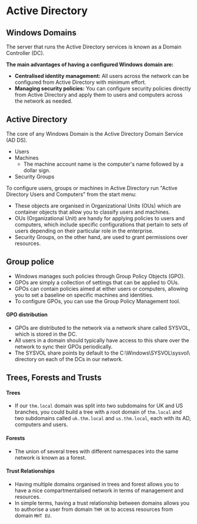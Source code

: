 # Active Directory

## Windows Domains

The server that runs the Active Directory services is known as a Domain Controller (DC).

**The main advantages of having a configured Windows domain are:**

* **Centralised identity management:** All users across the network can be configured from Active Directory with minimum effort.
* **Managing security policies:** You can configure security policies directly from Active Directory and apply them to users and computers across the network as needed.

## Active Directory

The core of any Windows Domain is the Active Directory Domain Service (AD DS).

* Users
* Machines
  * The machine account name is the computer's name followed by a dollar sign.
* Security Groups

To configure users, groups or machines in Active Directory run "Active Directory Users and Computers" from the start menu:

* These objects are organised in Organizational Units (OUs) which are container objects that allow you to classify users and machines.
* OUs (Organizational Unit) are handy for applying policies to users and computers, which include specific configurations that pertain to sets of users depending on their particular role in the enterprise.
* Security Groups, on the other hand, are used to grant permissions over resources.

## Group police

* Windows manages such policies through Group Policy Objects (GPO).
* GPOs are simply a collection of settings that can be applied to OUs.
* GPOs can contain policies aimed at either users or computers, allowing you to set a baseline on specific machines and identities.
* To configure GPOs, you can use the Group Policy Management tool.

#### GPO distribution

* GPOs are distributed to the network via a network share called SYSVOL, which is stored in the DC.
* All users in a domain should typically have access to this share over the network to sync their GPOs periodically.
* The SYSVOL share points by default to the C:\Windows\SYSVOL\sysvol\ directory on each of the DCs in our network.

## Trees, Forests and Trusts

#### Trees

* If our `thm.local` domain was split into two subdomains for UK and US branches, you could build a tree with a root domain of `thm.local` and two subdomains called `uk.thm.local` and `us.thm.local`, each with its AD, computers and users.

#### Forests

* The union of several trees with different namespaces into the same network is known as a forest.&#x20;

#### Trust Relationships

* Having multiple domains organised in trees and forest allows you to have a nice compartmentalised network in terms of management and resources.
* In simple terms, having a trust relationship between domains allows you to authorise a user from domain `THM UK` to access resources from domain `MHT EU`.
